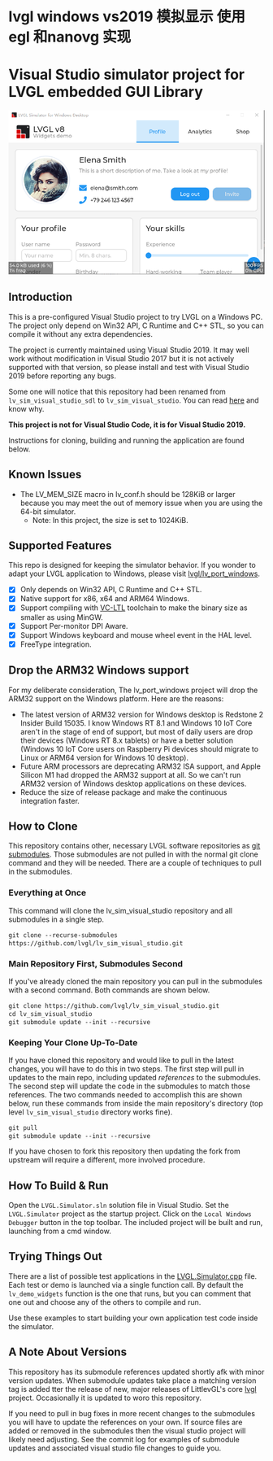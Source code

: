 ﻿# lvgl windows vs2019 模拟显示 使用egl 和nanovg 实现
# Visual Studio simulator project for LVGL embedded GUI Library

![Screenshot](Screenshot.png)

## Introduction

This is a pre-configured Visual Studio project to try LVGL on a Windows PC. The
project only depend on Win32 API, C Runtime and C++ STL, so you can compile it
without any extra dependencies.

The project is currently maintained using Visual Studio 2019. It may well work
without modification in Visual Studio 2017 but it is not actively supported 
with that version, so please install and test with Visual Studio 2019 before 
reporting any bugs.

Some one will notice that this repository had been renamed from 
`lv_sim_visual_studio_sdl` to `lv_sim_visual_studio`. You can read 
[here](https://github.com/lvgl/lvgl/issues/2043) and know why.

**This project is not for Visual Studio Code, it is for Visual Studio 2019.**

Instructions for cloning, building and running the application are found below.

## Known Issues

- The LV_MEM_SIZE macro in lv_conf.h should be 128KiB or larger because you may
  meet the out of memory issue when you are using the 64-bit simulator.
  - Note: In this project, the size is set to 1024KiB.

## Supported Features

This repo is designed for keeping the simulator behavior. If you wonder to 
adapt your LVGL application to Windows, please visit 
[lvgl/lv_port_windows](https://github.com/lvgl/lv_port_windows).

- [x] Only depends on Win32 API, C Runtime and C++ STL.
- [x] Native support for x86, x64 and ARM64 Windows.
- [x] Support compiling with [VC-LTL](https://github.com/Chuyu-Team/VC-LTL) 
      toolchain to make the binary size as smaller as using MinGW.
- [x] Support Per-monitor DPI Aware.
- [x] Support Windows keyboard and mouse wheel event in the HAL level.
- [x] FreeType integration.

## Drop the ARM32 Windows support

For my deliberate consideration, The lv_port_windows project will drop the ARM32
support on the Windows platform. Here are the reasons:

- The latest version of ARM32 version for Windows desktop is Redstone 2 Insider
  Build 15035. I know Windows RT 8.1 and Windows 10 IoT Core aren't in the 
  stage of end of support, but most of daily users are drop their devices 
  (Windows RT 8.x tablets) or have a better solution (Windows 10 IoT Core users
  on Raspberry Pi devices should migrate to Linux or ARM64 version for Windows 
  10 desktop).
- Future ARM processors are deprecating ARM32 ISA support, and Apple Silicon M1
  had dropped the ARM32 support at all. So we can't run ARM32 version of Windows
  desktop applications on these devices.
- Reduce the size of release package and make the continuous integration faster.

## How to Clone

This repository contains other, necessary LVGL software repositories as 
[git submodules](https://git-scm.com/book/en/v2/Git-Tools-Submodules). Those 
submodules are not pulled in with the normal git clone command and they will be
needed. There are a couple of techniques to pull in the submodules.

### Everything at Once

This command will clone the lv_sim_visual_studio repository and all submodules
in a single step.

```
git clone --recurse-submodules https://github.com/lvgl/lv_sim_visual_studio.git
```

### Main Repository First, Submodules Second

If you've already cloned the main repository you can pull in the submodules 
with a second command. Both commands are shown below.

```
git clone https://github.com/lvgl/lv_sim_visual_studio.git
cd lv_sim_visual_studio
git submodule update --init --recursive
```

### Keeping Your Clone Up-To-Date

If you have cloned this repository and would like to pull in the latest 
changes, you will have to do this in two steps. The first step will pull in
updates to the main repo, including updated _references_ to the submodules. The
second step will update the code in the submodules to match those references.
The two commands needed to accomplish this are shown below, run these commands
from inside the main repository's directory (top level `lv_sim_visual_studio`
directory works fine).

```
git pull
git submodule update --init --recursive
```

If you have chosen to fork this repository then updating the fork from upstream
will require a different, more involved procedure.

## How To Build & Run

Open the `LVGL.Simulator.sln` solution file in Visual Studio. Set the 
`LVGL.Simulator` project as the startup project. Click on the `Local Windows
Debugger` button in the top toolbar.  The included project will be built and 
run, launching from a cmd window.

## Trying Things Out

There are a list of possible test applications in the 
[LVGL.Simulator.cpp](LVGL.Simulator/LVGL.Simulator.cpp) file. Each test or demo
is launched via a single function call.  By default the `lv_demo_widgets` 
function is the one that runs, but you can comment that one out and choose any
of the others to compile and run.

Use these examples to start building your own application test code inside the
simulator.

## A Note About Versions

This repository has its submodule references updated shortly afk with minor 
version updates. When submodule updates take place a matching version tag is
added tter the release of new, major releases of LittlevGL's core 
[lvgl](https://github.com/lvgl/lvgl) project. Occasionally it is updated to
woro this repository.

If you need to pull in bug fixes in more recent changes to the submodules you
will have to update the references on your own. If source files are added or
removed in the submodules then the visual studio project will likely need
adjusting. See the commit log for examples of submodule updates and associated
visual studio file changes to guide you.
